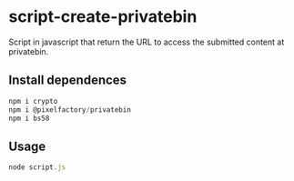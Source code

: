 # script-create-privatebin
Script in javascript that return the URL to access the submitted content at privatebin.
## Install dependences 
```js
npm i crypto
npm i @pixelfactory/privatebin
npm i bs58
```
## Usage
```js
node script.js
```


